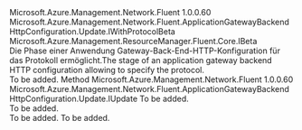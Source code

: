 <Type Name="IWithProtocol" FullName="Microsoft.Azure.Management.Network.Fluent.ApplicationGatewayBackendHttpConfiguration.Update.IWithProtocol">
  <TypeSignature Language="C#" Value="public interface IWithProtocol : Microsoft.Azure.Management.Network.Fluent.ApplicationGatewayBackendHttpConfiguration.Update.IWithProtocolBeta, Microsoft.Azure.Management.ResourceManager.Fluent.Core.IBeta" />
  <TypeSignature Language="ILAsm" Value=".class public interface auto ansi abstract IWithProtocol implements class Microsoft.Azure.Management.Network.Fluent.ApplicationGatewayBackendHttpConfiguration.Update.IWithProtocolBeta, class Microsoft.Azure.Management.ResourceManager.Fluent.Core.IBeta" />
  <TypeSignature Language="DocId" Value="T:Microsoft.Azure.Management.Network.Fluent.ApplicationGatewayBackendHttpConfiguration.Update.IWithProtocol" />
  <TypeSignature Language="VB.NET" Value="Public Interface IWithProtocol&#xA;Implements IBeta, IWithProtocolBeta" />
  <TypeSignature Language="F#" Value="type IWithProtocol = interface&#xA;    interface IWithProtocolBeta&#xA;    interface IBeta" />
  <AssemblyInfo>
    <AssemblyName>Microsoft.Azure.Management.Network.Fluent</AssemblyName>
    <AssemblyVersion>1.0.0.60</AssemblyVersion>
  </AssemblyInfo>
  <Interfaces>
    <Interface>
      <InterfaceName>Microsoft.Azure.Management.Network.Fluent.ApplicationGatewayBackendHttpConfiguration.Update.IWithProtocolBeta</InterfaceName>
    </Interface>
    <Interface>
      <InterfaceName>Microsoft.Azure.Management.ResourceManager.Fluent.Core.IBeta</InterfaceName>
    </Interface>
  </Interfaces>
  <Docs>
    <summary>
            <span data-ttu-id="8fc99-101">Die Phase einer Anwendung Gateway-Back-End-HTTP-Konfiguration für das Protokoll ermöglicht.</span><span class="sxs-lookup"><span data-stu-id="8fc99-101">The stage of an application gateway backend HTTP configuration allowing to specify the protocol.</span></span>
            </summary>
    <remarks>To be added.</remarks>
  </Docs>
  <Members>
    <Member MemberName="WithProtocol">
      <MemberSignature Language="C#" Value="public Microsoft.Azure.Management.Network.Fluent.ApplicationGatewayBackendHttpConfiguration.Update.IUpdate WithProtocol (Microsoft.Azure.Management.Network.Fluent.Models.ApplicationGatewayProtocol protocol);" />
      <MemberSignature Language="ILAsm" Value=".method public hidebysig newslot virtual instance class Microsoft.Azure.Management.Network.Fluent.ApplicationGatewayBackendHttpConfiguration.Update.IUpdate WithProtocol(class Microsoft.Azure.Management.Network.Fluent.Models.ApplicationGatewayProtocol protocol) cil managed" />
      <MemberSignature Language="DocId" Value="M:Microsoft.Azure.Management.Network.Fluent.ApplicationGatewayBackendHttpConfiguration.Update.IWithProtocol.WithProtocol(Microsoft.Azure.Management.Network.Fluent.Models.ApplicationGatewayProtocol)" />
      <MemberSignature Language="VB.NET" Value="Public Function WithProtocol (protocol As ApplicationGatewayProtocol) As IUpdate" />
      <MemberSignature Language="F#" Value="abstract member WithProtocol : Microsoft.Azure.Management.Network.Fluent.Models.ApplicationGatewayProtocol -&gt; Microsoft.Azure.Management.Network.Fluent.ApplicationGatewayBackendHttpConfiguration.Update.IUpdate" Usage="iWithProtocol.WithProtocol protocol" />
      <MemberType>Method</MemberType>
      <AssemblyInfo>
        <AssemblyName>Microsoft.Azure.Management.Network.Fluent</AssemblyName>
        <AssemblyVersion>1.0.0.60</AssemblyVersion>
      </AssemblyInfo>
      <ReturnValue>
        <ReturnType>Microsoft.Azure.Management.Network.Fluent.ApplicationGatewayBackendHttpConfiguration.Update.IUpdate</ReturnType>
      </ReturnValue>
      <Parameters>
        <Parameter Name="protocol" Type="Microsoft.Azure.Management.Network.Fluent.Models.ApplicationGatewayProtocol" />
      </Parameters>
      <Docs>
        <param name="protocol">To be added.</param>
        <summary>To be added.</summary>
        <returns>To be added.</returns>
        <remarks>To be added.</remarks>
      </Docs>
    </Member>
  </Members>
</Type>